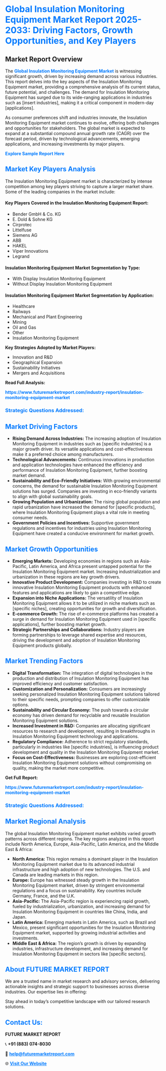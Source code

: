 <h1 style="color: #007BFF;">Global Insulation Monitoring Equipment Market Report 2025-2033: Driving Factors, Growth Opportunities, and Key Players</h1>

<section id="overview">
<h2>Market Report Overview</h2>
<p>The <a href="https://www.futuremarketreport.com/industry-report/insulation-monitoring-equipment-market" style="color: #007BFF; text-decoration: none;"><strong>Global Insulation Monitoring Equipment Market</strong></a> is witnessing significant growth, driven by increasing demand across various industries. This report delves into the key aspects of the Insulation Monitoring Equipment market, providing a comprehensive analysis of its current status, future potential, and challenges. The demand for Insulation Monitoring Equipment has surged due to its wide-ranging applications in industries such as [insert industries], making it a critical component in modern-day [applications].</p>
<p>As consumer preferences shift and industries innovate, the Insulation Monitoring Equipment market continues to evolve, offering both challenges and opportunities for stakeholders. The global market is expected to expand at a substantial compound annual growth rate (CAGR) over the forecast period, driven by technological advancements, emerging applications, and increasing investments by major players.</p>
</section>

<section id="overview">
<p><a href="https://www.futuremarketreport.com/request-sample/reportId=119818" style="color: #007BFF; text-decoration: none;"><strong>Explore Sample Report Here</strong></a></p>
</section>

<section id="key-players">
<h2 style="color: #007BFF;">Market Key Players Analysis</h2>
<p>The Insulation Monitoring Equipment market is characterized by intense competition among key players striving to capture a larger market share. Some of the leading companies in the market include:</p>
<h4>Key Players Covered in the Insulation Monitoring Equipment Report:</h4>
<ul><li>Bender GmbH &amp; Co. KG</li><li>E. Dold &amp; Sohne KG</li><li>Cirprotec</li><li>Littelfuse</li><li>Siemens AG</li><li>ABB</li><li>HAKEL</li><li>Viper Innovations</li><li>Legrand</li></ul>
<h4>Insulation Monitoring Equipment Market Segmentation by Type:</h4>
<ul><li>With Display Insulation Monitoring Equipment</li><li>Without Display Insulation Monitoring Equipment</li></ul>

<h4>Insulation Monitoring Equipment Market Segmentation by Application:</h4>
<ul><li>Healthcare</li><li>Railways</li><li>Mechanical and Plant Engineering</li><li>Mining</li><li>Oil and Gas</li><li>Other</li><li>Insulation Monitoring Equipment</li></ul>
<p><strong>Key Strategies Adopted by Market Players:</strong></p>
<ul>
<li>Innovation and R&D</li>
<li>Geographical Expansion</li>
<li>Sustainability Initiatives</li>
<li>Mergers and Acquisitions</li>
</ul>
</section>

<section>
<p><strong>Read Full Analysis: </strong></p><a href="https://www.futuremarketreport.com/industry-report/insulation-monitoring-equipment-market" style="color: #007BFF; text-decoration: none;"><strong>https://www.futuremarketreport.com/industry-report/insulation-monitoring-equipment-market</strong></a>
<h3 style="color: #007BFF;">Strategic Questions Addressed:</h3>
</section>

<section id="driving-factors">
<h2 style="color: #007BFF;">Market Driving Factors</h2>
<ul>
<li><strong>Rising Demand Across Industries:</strong> The increasing adoption of Insulation Monitoring Equipment in industries such as [specific industries] is a major growth driver. Its versatile applications and cost-effectiveness make it a preferred choice among manufacturers.</li>
<li><strong>Technological Advancements:</strong> Continuous innovations in production and application technologies have enhanced the efficiency and performance of Insulation Monitoring Equipment, further boosting market demand.</li>
<li><strong>Sustainability and Eco-Friendly Initiatives:</strong> With growing environmental concerns, the demand for sustainable Insulation Monitoring Equipment solutions has surged. Companies are investing in eco-friendly variants to align with global sustainability goals.</li>
<li><strong>Growing Population and Urbanization:</strong> The rising global population and rapid urbanization have increased the demand for [specific products], where Insulation Monitoring Equipment plays a vital role in meeting consumer needs.</li>
<li><strong>Government Policies and Incentives:</strong> Supportive government regulations and incentives for industries using Insulation Monitoring Equipment have created a conducive environment for market growth.</li>
</ul>
</section>

<section id="growth-opportunities">
<h2 style="color: #007BFF;">Market Growth Opportunities</h2>
<ul>
<li><strong>Emerging Markets:</strong> Developing economies in regions such as Asia-Pacific, Latin America, and Africa present untapped potential for the Insulation Monitoring Equipment market. Increasing industrialization and urbanization in these regions are key growth drivers.</li>
<li><strong>Innovative Product Development:</strong> Companies investing in R&D to create innovative Insulation Monitoring Equipment products with enhanced features and applications are likely to gain a competitive edge.</li>
<li><strong>Expansion into Niche Applications:</strong> The versatility of Insulation Monitoring Equipment allows it to be utilized in niche markets such as [specific niches], creating opportunities for growth and diversification.</li>
<li><strong>E-commerce Growth:</strong> The rise of e-commerce platforms has created a surge in demand for Insulation Monitoring Equipment used in [specific applications], further boosting market growth.</li>
<li><strong>Strategic Partnerships and Collaborations:</strong> Industry players are forming partnerships to leverage shared expertise and resources, driving the development and adoption of Insulation Monitoring Equipment products globally.</li>
</ul>
</section>

<section id="trending-factors">
<h2 style="color: #007BFF;">Market Trending Factors</h2>
<ul>
<li><strong>Digital Transformation:</strong> The integration of digital technologies in the production and distribution of Insulation Monitoring Equipment has improved efficiency and customer satisfaction.</li>
<li><strong>Customization and Personalization:</strong> Consumers are increasingly seeking personalized Insulation Monitoring Equipment solutions tailored to their specific needs, prompting companies to offer customizable options.</li>
<li><strong>Sustainability and Circular Economy:</strong> The push towards a circular economy has driven demand for recyclable and reusable Insulation Monitoring Equipment solutions.</li>
<li><strong>Increased Investment in R&D:</strong> Companies are allocating significant resources to research and development, resulting in breakthroughs in Insulation Monitoring Equipment technology and applications.</li>
<li><strong>Regulatory Compliance:</strong> Adherence to strict regulatory standards, particularly in industries like [specific industries], is influencing product development and quality in the Insulation Monitoring Equipment market.</li>
<li><strong>Focus on Cost-Effectiveness:</strong> Businesses are exploring cost-efficient Insulation Monitoring Equipment solutions without compromising on quality, making the market more competitive.</li>
</ul>
</section>

<section>
<p><strong>Get Full Report: </strong></p><a href="https://www.futuremarketreport.com/industry-report/insulation-monitoring-equipment-market" style="color: #007BFF; text-decoration: none;"><strong>https://www.futuremarketreport.com/industry-report/insulation-monitoring-equipment-market</strong></a>
<h3 style="color: #007BFF;">Strategic Questions Addressed:</h3>
</section>


<section id="regional-analysis">
<h2 style="color: #007BFF;">Market Regional Analysis</h2>
<p>The global Insulation Monitoring Equipment market exhibits varied growth patterns across different regions. The key regions analyzed in this report include North America, Europe, Asia-Pacific, Latin America, and the Middle East & Africa:</p>
<ul>
<li><strong>North America:</strong> This region remains a dominant player in the Insulation Monitoring Equipment market due to its advanced industrial infrastructure and high adoption of new technologies. The U.S. and Canada are leading markets in this region.</li>
<li><strong>Europe:</strong> Europe has witnessed steady growth in the Insulation Monitoring Equipment market, driven by stringent environmental regulations and a focus on sustainability. Key countries include Germany, France, and the U.K.</li>
<li><strong>Asia-Pacific:</strong> The Asia-Pacific region is experiencing rapid growth, fueled by industrialization, urbanization, and increasing demand for Insulation Monitoring Equipment in countries like China, India, and Japan.</li>
<li><strong>Latin America:</strong> Emerging markets in Latin America, such as Brazil and Mexico, present significant opportunities for the Insulation Monitoring Equipment market, supported by growing industrial activities and investments.</li>
<li><strong>Middle East & Africa:</strong> The region’s growth is driven by expanding industries, infrastructure development, and increasing demand for Insulation Monitoring Equipment in sectors like [specific sectors].</li>
</ul>
</section>

<footer>
<h2 style="color: #007BFF;">About FUTURE MARKET REPORT</h2>
<p>We are a trusted name in market research and advisory services, delivering actionable insights and strategic support to businesses across diverse industries. Our expertise lies in offering:</p>

<p>Stay ahead in today’s competitive landscape with our tailored research solutions.</p>

<h2 style="color: #007BFF;">Contact Us:</h2>
<p><strong>FUTURE MARKET REPORT</strong></p>
<p>📞 <strong>+91 (883) 074-8030</strong></p>
<p>📧 <strong><a href="mailto:help@futuremarketreport.com" style="color: #007BFF;">help@futuremarketreport.com</a></strong></p>
<p>🌐 <strong><a href="https://www.futuremarketreport.com/" style="color: #007BFF;">Visit Our Website</a></strong></p>
</footer>
